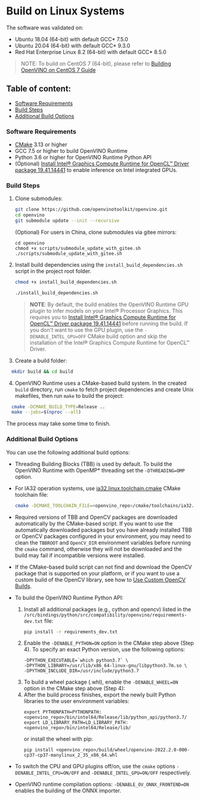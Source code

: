 # Build on Linux Systems

The software was validated on:
- Ubuntu 18.04 (64-bit) with default GCC\* 7.5.0
- Ubuntu 20.04 (64-bit) with default GCC\* 9.3.0
- Red Hat Enterprise Linux 8.2 (64-bit) with default GCC\* 8.5.0

> NOTE: To build on CentOS 7 (64-bit), please refer to [Building OpenVINO on CentOS 7 Guide](https://github.com/openvinotoolkit/openvino/wiki/Building-OpenVINO-on-CentOS-7-Guide)

## Table of content:

  - [Software Requirements](#software-requirements)
  - [Build Steps](#build-steps)
  - [Additional Build Options](#additional-build-options)

### Software Requirements

- [CMake] 3.13 or higher
- GCC 7.5 or higher to build OpenVINO Runtime
- Python 3.6 or higher for OpenVINO Runtime Python API
- (Optional) [Install Intel® Graphics Compute Runtime for OpenCL™ Driver package 19.41.14441] to enable inference on Intel integrated GPUs.

### Build Steps
1. Clone submodules:
    ```sh
    git clone https://github.com/openvinotoolkit/openvino.git
    cd openvino
    git submodule update --init --recursive
    ```
    (Optional) For users in China, clone submodules via gitee mirrors:
    ```
    cd openvino
    chmod +x scripts/submodule_update_with_gitee.sh
    ./scripts/submodule_update_with_gitee.sh
    ```

2. Install build dependencies using the `install_build_dependencies.sh` script in the
   project root folder.
   ```sh
   chmod +x install_build_dependencies.sh
   ```
   ```sh
   ./install_build_dependencies.sh
   ```
   > **NOTE**: By default, the build enables the OpenVINO Runtime GPU plugin to infer models on your Intel® Processor Graphics. This requires you to [Install Intel® Graphics Compute Runtime for OpenCL™ Driver package 19.41.14441] before running the build. If you don't want to use the GPU plugin, use the `-DENABLE_INTEL_GPU=OFF` CMake build option and skip the installation of the Intel® Graphics Compute Runtime for OpenCL™ Driver.

3. Create a build folder:
```sh
  mkdir build && cd build
```
4. OpenVINO Runtime uses a CMake-based build system. In the created `build`
   directory, run `cmake` to fetch project dependencies and create Unix
   makefiles, then run `make` to build the project:
```sh
  cmake -DCMAKE_BUILD_TYPE=Release ..
  make --jobs=$(nproc --all)
```
The process may take some time to finish.

### Additional Build Options

You can use the following additional build options:

- Threading Building Blocks (TBB) is used by default. To build the OpenVINO 
  Runtime with OpenMP\* threading set the `-DTHREADING=OMP` option.

- For IA32 operation systems, use [ia32.linux.toolchain.cmake](https://github.com/openvinotoolkit/openvino/blob/master/cmake/toolchains/ia32.linux.toolchain.cmake) CMake toolchain file:

   ```sh
   cmake -DCMAKE_TOOLCHAIN_FILE=<openvino_repo>/cmake/toolchains/ia32.linux.toolchain.cmake ..
   ```

- Required versions of TBB and OpenCV packages are downloaded automatically by
  the CMake-based script. If you want to use the automatically downloaded
  packages but you have already installed TBB or OpenCV packages configured in
  your environment, you may need to clean the `TBBROOT` and `OpenCV_DIR`
  environment variables before running the `cmake` command, otherwise they
  will not be downloaded and the build may fail if incompatible versions were
  installed.

- If the CMake-based build script can not find and download the OpenCV package
  that is supported on your platform, or if you want to use a custom build of
  the OpenCV library, see how to [Use Custom OpenCV Builds](https://github.com/openvinotoolkit/openvino/wiki/CMakeOptionsForCustomCompilation#Building-with-custom-OpenCV).

- To build the OpenVINO Runtime Python API:
  1. Install all additional packages (e.g., cython and opencv) listed in the
     `/src/bindings/python/src/compatibility/openvino/requirements-dev.txt` file:
     ```sh
     pip install -r requirements_dev.txt
     ```
  2. Enable the `-DENABLE_PYTHON=ON` option in the CMake step above (Step 4). To specify an exact Python version, use the following
     options:
     ```
     -DPYTHON_EXECUTABLE=`which python3.7` \
     -DPYTHON_LIBRARY=/usr/lib/x86_64-linux-gnu/libpython3.7m.so \
     -DPYTHON_INCLUDE_DIR=/usr/include/python3.7
     ```
  3. To build a wheel package (.whl), enable the `-DENABLE_WHEEL=ON` option in the CMake step above (Step 4):
  4. After the build process finishes, export the newly built Python libraries to the user environment variables: 
     ```
     export PYTHONPATH=PYTHONPATH:<openvino_repo>/bin/intel64/Release/lib/python_api/python3.7/
     export LD_LIBRARY_PATH=LD_LIBRARY_PATH:<openvino_repo>/bin/intel64/Release/lib/
     ```
     or install the wheel with pip:
     ```
     pip install <openvino_repo>/build/wheel/openvino-2022.2.0-000-cp37-cp37-manylinux_2_35_x86_64.whl
     ```

- To switch the CPU and GPU plugins off/on, use the `cmake` options
  `-DENABLE_INTEL_CPU=ON/OFF` and `-DENABLE_INTEL_GPU=ON/OFF` respectively.

- OpenVINO runtime compilation options:
  `-DENABLE_OV_ONNX_FRONTEND=ON` enables the building of the ONNX importer.


[CMake]:https://cmake.org/download/
[Install Intel® Graphics Compute Runtime for OpenCL™ Driver package 19.41.14441]:https://github.com/intel/compute-runtime/releases/tag/19.41.14441
[MKL-DNN repository]:https://github.com/intel/mkl-dnn/releases/download/v0.19/mklml_lnx_2019.0.5.20190502.tgz